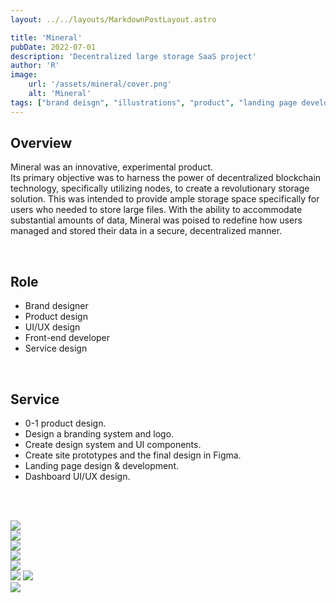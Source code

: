 ```yaml
---
layout: ../../layouts/MarkdownPostLayout.astro

title: 'Mineral'
pubDate: 2022-07-01
description: 'Decentralized large storage SaaS project'
author: 'R'
image:
    url: '/assets/mineral/cover.png'
    alt: 'Mineral'
tags: ["brand deisgn", "illustrations", "product", "landing page development", "dashboard UI and UX design", "design system"]
---
```



## Overview
Mineral was an innovative, experimental product.<br>
Its primary objective was to harness the power of decentralized blockchain technology, specifically utilizing nodes, to create a revolutionary storage solution. This was intended to provide ample storage space specifically for users who needed to store large files. With the ability to accommodate substantial amounts of data, Mineral was poised to redefine how users managed and stored their data in a secure, decentralized manner.

<br>

## Role
<ul class="pl-8 marker:text-slate-400 dark:marker:text-neutral-500">
   <li class="mb-3">Brand designer</li>
   <li class="mb-3">Product design</li>
   <li class="mb-3">UI/UX design</li>
   <li class="mb-3">Front-end developer</li>
   <li class="mb-3">Service design</li>
</ul>

<br>

## Service
<ul class="pl-8 marker:text-slate-400 dark:marker:text-neutral-500">
   <li class="mb-3">0-1 product design.</li>
   <li class="mb-3">Design a branding system and logo.</li>
   <li class="mb-3">Create design system and UI components.</li>
   <li class="mb-3">Create site prototypes and the final design in Figma.</li>
   <li class="mb-3">Landing page design & development.</li>
   <li class="mb-3">Dashboard UI/UX design.</li>
</ul>

<br><br>

<div class="flex justify-start items-start w-full gap-2 mb-8">
    <Image class="w-full object-contain" src="/assets/mineral/mineral-1.png" />
</div>
<div class="flex justify-start items-start w-full gap-2 mb-8">
    <Image class="w-full object-contain" src="/assets/mineral/mineral-2.png" />
</div>
<div class="flex justify-start items-start w-full gap-2 mb-8">
    <Image class="w-full object-contain" src="/assets/mineral/mineral-2-1.png" />
</div>
<div class="flex justify-start items-start w-full gap-2 mb-8">
    <Image class="w-full object-contain" src="/assets/mineral/mineral-3.png" />
</div>
<div class="flex justify-start items-start w-full gap-2 mb-8">
    <Image class="w-full object-contain" src="/assets/mineral/mineral-5.png" />
</div>
<div class="flex justify-start items-start w-full gap-2 mb-8">
    <Image class="w-2/3 object-contain" src="/assets/mineral/mineral-4.png" />
    <Image class="w-1/3 object-contain" src="/assets/mineral/mineral-6.png" />
</div>

<div class="flex justify-start items-start w-full gap-2 mb-8">
    <Image class="w-full object-contain" src="/assets/mineral/mineral-7.png" />
</div>
